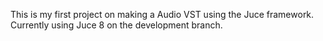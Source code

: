 This is my first project on making a Audio VST using the Juce framework.
Currently using Juce 8 on the development branch.
